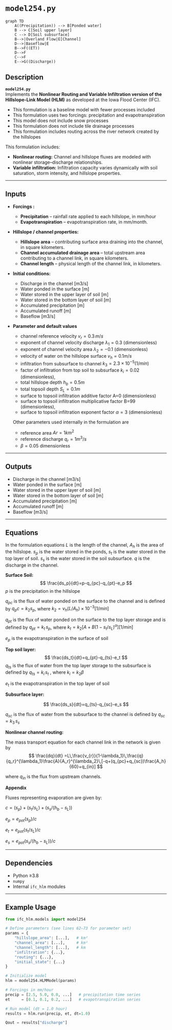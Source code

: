 # `model254.py` 
```mermaid
graph TD
    A((Precipitation)) --> B[Ponded water]
    B --> C[Soil upper layer]
    C --> D[Soil subsurface]
    B-->|Overland Flow|E[Channel]
    D-->|Baseflow|E
    B-->F((ET))
    D-->F
    C-->F
    E-->G((Discharge))
```
## Description
**`model254.py`**  
Implements the **Nonlinear Routing and Variable Infiltration version of the Hillslope-Link Model (HLM)** as developed at the Iowa Flood Center (IFC).
- This formulation is a baseline model with fewer processes included
- This formulation uses two forcings: precipitation and evapotranspiration
- This model does not include snow processes
- This formulation does not include tile drainage processes
- This formulation includes routing across the river network created by the hillslopes

This formulation includes:

- **Nonlinear routing:** Channel and hillslope fluxes are modeled with nonlinear storage–discharge relationships.  
- **Variable infiltration:** Infiltration capacity varies dynamically with soil saturation, storm intensity, and hillslope properties.  

---

## Inputs

- **Forcings :**
  - **Precipitation** – rainfall rate applied to each hillslope, in mm/hour  
  - **Evapotranspiration** – evapotranspiration rate, in mm/month.  

- **Hillslope / channel properties:**
  - **Hillslope area** – contributing surface area draining into the channel, in square kilometers.
  - **Channel accumulated drainage area** – total upstream area contributing to a channel link, in square kilometers.  
  - **Channel length** – physical length of the channel link, in kilometers.  

- **Initial conditions:**
  - Discharge in the channel [m3/s]  
  - Water ponded in the surface [m]
  - Water stored in the upper layer of soil [m]
  - Water stored in the bottom layer of soil [m] 
  - Accumulated precipitation [m]
  - Accumulated runoff [m]
  - Baseflow [m3/s]
  

- **Parameter and default values**

    - channel reference velocity $v_r=0.3\,m/s$
    -  exponent of channel velocity discharge $\lambda_1=0.3$  (dimensionless)
    -  exponent of channel velocity area $\lambda_2=-0.1$  (dimensionless)
    - velocity of water on the hillslope surface $v_h=0.1m/s$
    - infiltration from subsurface to channel $k_3=2.3\times10^{-5}(1/min)$
    - factor of infiltration from top soil to subsurface $k_i=0.02$ (dimensionless),
    - total hillslope depth $h_b=0.5m$
    - total topsoil depth $S_L = 0.1m$
    - surface to topsoil infiltration additive factor A=0 (dimensionless)
    - surface to topsoil infiltration multiplicative factor B=99 (dimensionless),
    - surface to topsoil infiltration exponent factor $\alpha=3$ (dimensionless)

    Other parameters used internally in the formulation are
    - reference area $Ar=1km^2$
    - reference discharge $q_r=1m^3/s$ 
    - $\beta=0.05$ dimensionless
  

---

## Outputs

- Discharge in the channel [m3/s]  
- Water ponded in the surface [m]
- Water stored in the upper layer of soil [m]
- Water stored in the bottom layer of soil [m] 
- Accumulated precipitation [m]
- Accumulated runoff [m]
- Baseflow [m3/s]

---

## Equations
In the formulation equations $L$ is the length of the channel, $A_h$ is the area of the hillslope. $s_p$ is the water stored in the ponds, $s_t$ is the water stored in the top layer of soil. $s_s$ is the water stored in the soil subsurface. $q$ is the discharge in the channel. 

**Surface Soil:**
$$
\frac{ds_p}{dt}=p-q_{pc}-q_{pt}-e_p
$$
$p$ is the precipitation in the hillslope


$q_{pc}$ is the flux of water ponded on the surface to the channel and is defined by $q_pc = k_2s_p$, where $k_2=v_h(L/A_h) ×10^{-3}[1/min]$

 $q_{pt}$ is the flux of water ponded on the surface to the top layer storage and is defined by $q_{pt} = k_t\,s_p$, where $k_t=k_2 [A+B(1-s_t/s_L )^\alpha ][1/min]$

$e_p$ is the evapotranspiration in the surface of soil

**Top soil layer:**
$$
\frac{ds_t}{dt}=q_{pt}-q_{ts}-e_t
$$
$q_{ts}$ is the flux of water from the top layer storage to the subsurface is defined by $q_{ts} = k_i\,s_t$ , where $k_i=k_2\beta$

$e_t$ is the evapotranspiration in the top layer of soil


**Subsurface layer:**
   
$$
\frac{ds_s}{dt}=q_{ts}-q_{sc}-e_s
$$

 $q_{sc}$ is the flux of water from the subsurface to the channel is defined by $q_{sc} = k_3\,s_s$   

**Nonlinear channel routing:**

The mass transport equation for each channel link in the network is given by
$$
   \frac{dq}{dt} =L\,\frac{v_{r}}{1-\lambda_1}\,\frac{q}{q_r}^{\lambda_1}\frac{A}{A_r}^{\lambda_2}\,[-q+(q_{pc}+q_{sc})\frac{A_h}{60}+q_{in}] 
$$

where $q_{in}$ is the flux from upstream channels.
 
  
**Appendix**

Fluxes representing evaporation are given by:

$c =(s_p)+(s_t/s_L)+(s_s/(h_b-s_L))$

$e_p=e_{pot}(s_p)/c$

$e_t=e_{pot}(s_t/s_L)/c$

$e_s=e_{pot}(s_s/(h_b-s_L))/c$



---

## Dependencies

- Python ≥3.8  
- `numpy`  
- Internal `ifc_hlm` modules  

---

## Example Usage

```python
from ifc_hlm.models import model254

# Define parameters (see lines 62–73 for parameter set)
params = {
    "hillslope_area": [...],   # km²
    "channel_area": [...],     # km²
    "channel_length": [...],   # km
    "infiltration": {...},
    "routing": {...},
    "initial_state": {...}
}

# Initialize model
hlm = model254.HLMModel(params)

# Forcings in mm/hour
precip = [2.5, 5.0, 0.0, ...]   # precipitation time series
et     = [0.1, 0.1, 0.2, ...]   # evapotranspiration series

# Run model (dt = 1.0 hour)
results = hlm.run(precip, et, dt=1.0)

Qout = results["discharge"]
```


